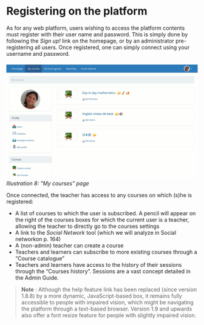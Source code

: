 # Registering on the platform

As for any web platform, users wishing to access the platform contents must register with their user name and password. This is simply done by following the _Sign up!_ link on the homepage, or by an administrator pre-registering all users. Once registered, one can simply connect using your username and password.

![](../.gitbook/assets/image2%20%282%29.png)_Illustration 8: "My courses" page_

Once connected, the teacher has access to any courses on which \(s\)he is registered:

* A list of courses to which the user is subscribed. A pencil will appear on the right of the courses boxes for which the current user is a teacher, allowing the teacher to directly go to the courses settings
* A link to the _Social Network_ tool \(which we will analyze in Social networkon p. 164\)
* A \(non-admin\) teacher can create a course
* Teachers and learners can subscribe to more existing courses through a “Course catalogue”
* Teachers and learners have access to the history of their sessions through the “Courses history”. Sessions are a vast concept detailed in the Admin Guide.

> **Note** : Although the help feature link has been replaced \(since version 1.8.8\) by a more dynamic, JavaScript-based box, it remains fully accessible to people with impaired vision, which might be navigating the platform through a text-based browser. Version 1.9 and upwards also offer a font resize feature for people with slightly impaired vision.

